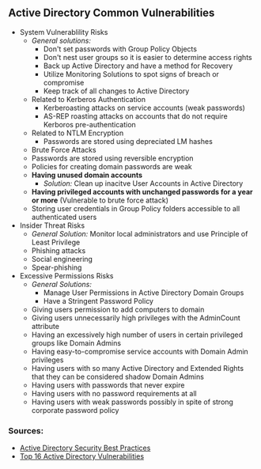## Active Directory Common Vulnerabilities
* System Vulnerablility Risks
    * _General solutions:_ 
        * Don't set passwords with Group Policy Objects
        * Don't nest user groups so it is easier to determine access rights 
        * Back up Active Directory and have a method for Recovery
        * Utilize Monitoring Solutions to spot signs of breach or compromise
        * Keep track of all changes to Active Directory
    * Related to Kerberos Authentication
        * Kerberoasting attacks on service accounts (weak passwords)
        * AS-REP roasting attacks on accounts that do not require Kerboros pre-authentication
    * Related to NTLM Encryption
        * Passwords are stored using depreciated LM hashes
    * Brute Force Attacks
    * Passwords are stored using reversible encryption
    * Policies for creating domain passwords are weak
    * **Having unused domain accounts** 
        * _Solution:_ Clean up inacitve User Accounts in Active Directory
    * **Having privileged accounts with unchanged passwords for a year or more** (Vulnerable to brute force attack)
    * Storing user credentials in Group Policy folders accessible to all authenticated users
* Insider Threat Risks
    * _General Solution:_ Monitor local administrators and use Principle of Least Privilege
    * Phishing attacks
    * Social engineering
    * Spear-phishing
* Excessive Permissions Risks
    * _General Solutions:_ 
        * Manage User Permissions in Active Directory Domain Groups 
        * Have a Stringent Password Policy
    * Giving users permission to add computers to domain
    * Giving users unnecessarily high privileges with the AdminCount attribute
    * Having an excessively high number of users in certain privileged groups like Domain Admins
    * Having easy-to-compromise service accounts with Domain Admin privileges  
    * Having users with so many Active Directory and Extended Rights that they can be considered shadow Domain Admins
    *  Having users with passwords that never expire
    * Having users with no password requirements at all
    * Having users with weak passwords possibly in spite of strong corporate password policy

### Sources:
* [Active Directory Security Best Practices](https://www.lepide.com/blog/active-directory-security-best-practices/#:~:text=Active%20Directory%20System%20Vulnerabilities%20Active%20Directory%20uses%20Kerberos,actually%20used%20in%20AD%2C%20despite%20security%20being%20subpar.)
* [Top 16 Active Directory Vulnerabilities](https://www.infosecmatter.com/top-16-active-directory-vulnerabilities/)